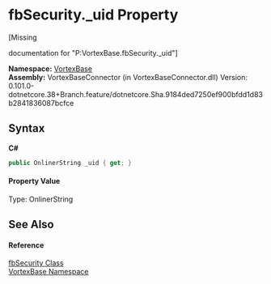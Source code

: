 # fbSecurity._uid Property 
 

\[Missing <summary> documentation for "P:VortexBase.fbSecurity._uid"\]

**Namespace:**&nbsp;<a href="N_VortexBase.md">VortexBase</a><br />**Assembly:**&nbsp;VortexBaseConnector (in VortexBaseConnector.dll) Version: 0.101.0-dotnetcore.38+Branch.feature/dotnetcore.Sha.9184ded7250ef900bfdd1d83b2841836087bcfce

## Syntax

**C#**<br />
``` C#
public OnlinerString _uid { get; }
```


#### Property Value
Type: OnlinerString

## See Also


#### Reference
<a href="T_VortexBase_fbSecurity.md">fbSecurity Class</a><br /><a href="N_VortexBase.md">VortexBase Namespace</a><br />